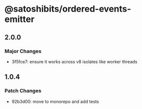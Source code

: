 # @satoshibits/ordered-events-emitter

## 2.0.0

### Major Changes

- 3f5fce7: ensure it works across v8 isolates like worker threads

## 1.0.4

### Patch Changes

- 92b3d00: move to monorepo and add tests
